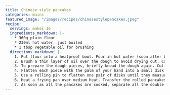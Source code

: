```yaml
---
title: Chinese style pancakes
categories: mains
featured_image: "/images/recipes/chinesestylepancakes.jpeg"
recipe:
  servings: makes 16
  ingredients_markdown: |-
    * 360g plain flour
    * 230ml hot water, just boiled
    * 1 tbsp vegetable oil for brushing
  directions_markdown: |-
    1. Put flour into a heatproof bowl. Pour in hot water (soon after being boiled). Stir with a pair of chopsticks or a fork until small lumps appear and no more loose flour is left. As soon as the dough is cool enough to handle, knead for 5 minutes, until it forms a soft, smooth dough.
    2. Brush a thin layer of oil over the dough to avoid drying out. Cover the bowl with a lid and leave to rest for 30 minutes at room temperature.
    3. To prepare the dough pieces, briefly knead the dough again. Cut it into 4 even pieces. Roll each portion into a cylinder then divide each into another 4 even pieces.
    4. Flatten each piece with the palm of your hand into a small disk about 5cm wide. Brush the top of one disk with a layer of oil, then place another disk on top. Repeat to form 8 piles of dough formed of 2 disks each.
    5. Use a rolling pin to flatten one pair of disks until they measure about 18cm diameter. Flip several times to ensure that two pieces of dough are evenly rolled out.
    6. Heat a frying pan over medium heat. Transfer the rolled pancakes into the pan. Cover with a lid. As soon as air pockets appear, flip over to cook the other side. Be attentive and adjust the heat if needed. When the pan is too hot, the pancakes will burn easily. If it’s not hot enough, it will take longer to cook and the pancakes will be drier. It should take no more than 2 minutes to cook both sides. Transfer the cooked pancakes onto a plate. Cover with a kitchen towel immediately to keep them soft. Repeat with remaining pancakes - while waiting for one pair to cook, roll out another pair. When the first pair is done, the second pair should be ready for the pan.
    7. As soon as all the pancakes are cooked, separate all the double pancakes into single pieces - don’t delay this step as they'll become difficult to separate once cooled. Serve them warm with fillings of your choice. Store leftover pancakes in airtight bags in the fridge for 3 days or in the freezer for 1 month. To reheat the pancakes, steam for 3 minutes if chilled or 6 minutes if frozen.
---
```

